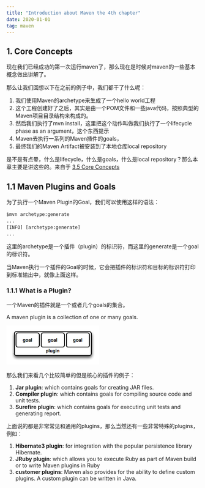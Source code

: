 ```yaml
---
title: "Introduction about Maven the 4th chapter" 
date: 2020-01-01
tag: maven
---
```



## 1. Core Concepts

现在我们已经成功的第一次运行maven了，那么现在是时候对maven的一些基本概念做出讲解了。

那么让我们回想以下在之前的例子中，我们都干了什么呢：

1. 我们使用Maven的archetype来生成了一个hello world工程
2. 这个工程创建好了之后，其实是由一个POM文件和一些java代码，按照典型的Maven项目目录结构来构成的。
3. 然后我们执行了mvn install，这里把这个动作叫做我们执行了一个lifecycle phase as an argument，这个东西提示
4. Maven去执行一系列的Maven插件的goals，
5. 最终我们的Maven Artifact被安装到了本地仓库local repository

是不是有点晕，什么是lifecycle，什么是goals，什么是local repository？那么本章主要是讲这些的。来自于 [3.5 Core Concepts](https://books.sonatype.com/mvnex-book/reference/simple-project-sect-simple-core.html)

## 1.1 Maven Plugins and Goals

为了执行一个Maven Plugin的Goal，我们可以使用这样的语法：

```cmd
$mvn archetype:generate
...
[INFO] [archetype:generate]
...
```

这里的archetype是一个插件（plugin）的标识符，而这里的generate是一个goal的标识符。

当Maven执行一个插件的Goal的时候，它会把插件的标识符和目标的标识符打印到标准输出中，就像上面这样。

### 1.1.1 What is a Plugin?

一个Maven的插件就是一个或者几个goals的集合。

A maven plugin is a collection of one or many goals.

![A Plugin contains Goals Image](../_img/PluginContainsGoals.png)

那么我们来看几个比较简单的但是核心的插件的例子：

1. **Jar plugin**: which contains goals for creating JAR files.
2. **Compiler plugin**: which contains goals for compiling source code and unit tests.
3. **Surefire plugin**: which contains goals for executing unit tests and generating report.

上面说的都是非常常见和通用的plugins，那么当然还有一些非常特殊的plugins，例如：

1. **Hibernate3 plugin**: for integration with the popular persistence library Hibernate.
2. **JRuby plugin**: which allows you to execute Ruby as part of Maven build or to write Maven plugins in Ruby
3. **customer plugins**: Maven also provides for the ability to define custom plugins. A custom plugin can be written in Java.
